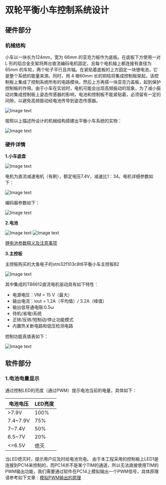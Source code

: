 # 双轮平衡小车控制系统设计

## 硬件部分
### 机械结构
  小车以一块长为124mm，宽为 66mm 的亚克力板作为底板。在底板下方使用一对 L 形的铝合金支架将两台直流编码电机固定，且每个电机轴上都连接有直径为 65mm 的车轮，两个轮子平行且共轴。在紧贴着底板的上方固定一块锂电池，它是整个系统的能量来源。同时，用 4 根60mm 长的铜柱将集成控制板架起，该控制板上集成了控制系统所有的电路模块。然后上方再搭一块亚克力盖板，起到保护控制板的作用。由于小车在实验时，电机可能会出现高频振动的现象，为了减小振动对集成控制板上姿态传感器的影响，电池和控制板不能紧贴着，必须留有一定的间隙，以避免高频振动经电池传导到姿态传感器。

![Image text](image/整体结构示意图.jpg)

按照以上描述所设计的机械结构搭建出平衡小车系统的实物：

![Image text](image/实物图.jpg)

### 硬件详情
**1.小车底盘**

![Image text](image/小车底盘.jpg)

电机为直流减速电机（有刷），额定电压7.4V，减速比1：34。电机详细参数如下：

![Image text](image/电机参数.jpg)

编码器参数如下：

![Image text](image/编码器参数.jpg)

**2.电池**

![Image text](image/电池.jpg)
![Image text](image/电池2.jpg)

[锂电池参数释义及注意事项](https://blog.csdn.net/xiaogu0322/article/details/107993225?spm=1001.2014.3001.5506)

**3.主控板**

主控板购买的大鱼电子的stm32f103c8t6平衡小车主控板B2

![Image text](image/主控板.jpg)

其中集成的TB6612直流电机驱动具有如下特性：
 - 电源电压：VM = 15 V（最大）
 - 输出电流：iout = 1.2A（平均值）/ 3.2A（峰值）
 - 输出低导通电阻:0.5ω
 - 待机(省电)系统
 - 正转/反转/短制动/停止功能模式
 - 内置热关断电路和低压检测电路

控制功能真值表如下：

![Image text](image/控制功能真值表.jpg)

## 软件部分
### 1.电池电量显示
通过控制LED的亮度（通过PWM）提示电池当前的电量，具体如下：

|电池电压|LED亮度|
|--|--|
|>7.9V | 100% |
| 7.4~7.9V| 75% |
| 7~7.4V| 50% |
| 6.5~7V| 20% |
| <=6.5V| 熄灭 |
当LED熄灭时，提示用户应及时给电池充电。
由于本工程采用的控制板上LED1是连接到PC14来控制的，而PC14并不是某个TIM的通道，所以无法直接使用TIM的PWM输出功能，我们需要通过软件在PC14上模拟输出一个PWM信号，具体原理请参考如下文章：[模拟PWM输出的原理](https://blog.csdn.net/qq_53971060/article/details/115606779)




